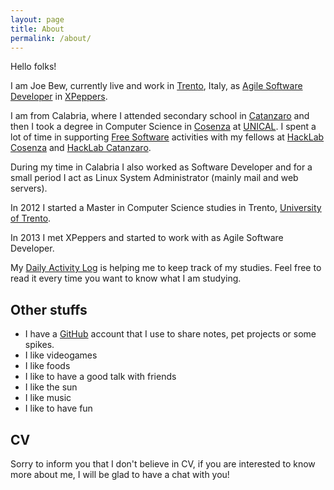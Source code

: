 ```yaml
---
layout: page
title: About
permalink: /about/
---
```


Hello folks!

I am Joe Bew, currently live and work in [Trento](https://en.wikipedia.org/wiki/Trento), Italy, as [Agile Software Developer](https://en.wikipedia.org/wiki/Agile_software_development) in [XPeppers](http://www.xpeppers.com/).

I am from Calabria, where I attended secondary school in [Catanzaro](https://en.wikipedia.org/wiki/Catanzaro) and then I took a degree in Computer Science in [Cosenza](https://en.wikipedia.org/wiki/Cosenza) at [UNICAL](http://www.unical.it/).
I spent a lot of time in supporting [Free Software](https://www.gnu.org/philosophy/free-sw.en.html) activities with my fellows at [HackLab Cosenza](http://hlcs.it/) and [HackLab Catanzaro](http://hacklab.cz/).

During my time in Calabria I also worked as Software Developer and for a small period I act as Linux System Administrator (mainly mail and web servers).

In 2012 I started a Master in Computer Science studies in Trento, [University of Trento](http://www.unitn.it/en).

In 2013 I met XPeppers and started to work with as Agile Software Developer.

My [Daily Activity Log](http://joebew42.github.io/events.xml) is helping me to keep track of my studies. Feel free to read it every time you want to know what I am studying.

## Other stuffs

* I have a [GitHub](https://github.com/joebew42) account that I use to share notes, pet projects or some spikes.
* I like videogames
* I like foods
* I like to have a good talk with friends
* I like the sun
* I like music
* I like to have fun

## CV

Sorry to inform you that I don't believe in CV, if you are interested to know more about me, I will be glad to have a chat with you!
